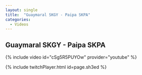 ```yaml
---
layout: single
title:  "Guaymaral SKGY - Paipa SKPA"
categories:
  - Videos
---
```


## Guaymaral SKGY - Paipa SKPA

{% include video id="cSg5R5PUYOw" provider="youtube" %}

{% include twitchPlayer.html id=page.sh3ed %}
